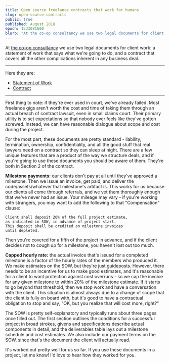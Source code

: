 ```yaml
---
title: Open source freelance contracts that work for humans
slug: open-source-contracts
public: true
published: August 2018
epoch: 1533081600
blurb: "At the co-op consultancy we use two legal documents for client work: a statement of work that says what we're going to do, and a contract that covers all the other complications inherent in any business deal..."
---
```



At [the co-op consultancy](http://coopconsultancy.io) we use two legal documents for client work: a statement of work that says what we're going to do, and a contract that covers all the other complications inherent in any business deal.

--------------------------------------------------------------------------------

Here they are:

* [Statement of Work](https://drive.google.com/open?id=1IKlLvKohN9WOafIomQzOTAkXrrByv_4x83oaDNdQOyo)
* [Contract](https://drive.google.com/open?id=1MCADH6q_dZwLSZFtXu9Rh_OARV5BFYRsRqGcEUSYwqY)

--------------------------------------------------------------------------------

First thing to note: if they're ever used in court, we've already failed. Most freelance gigs aren't worth the cost and time of taking them through an actual breach of contract lawsuit, even in small claims court. Their primary utility is to set expectations so that nobody ever feels like they've gotten screwed. Instead, we can have reasonable dialogue about scope and cost during the project.

For the most part, these documents are pretty standard - liability, termination, ownership, confidentiality, and all the good stuff that real lawyers need on a contract so they can sleep at night. There are a few unique features that are a product of the way we structure deals, and if you're going to use these documents you should be aware of them. They're both in Section 2 of the contract.

**Milestone payments:** our clients don't pay at all until they've approved a milestone. Then we issue an invoice, get paid, and deliver the code/assets/whatever that milestone's artifact is. This works for us because our clients all come through referrals, and we vet them thoroughly enough that we've never had an issue. Your mileage may vary - if you're working with strangers, you may want to add the following to that "Compensation" clause:

    Client shall deposit 20% of the full project estimate,
    as indicated in SOW, in advance of project start.
    This deposit shall be credited on milestone invoices
    until depleted.

Then you're covered for a fifth of the project in advance, and if the client decides not to cough up for a milestone, you haven't lost out too much.

**Capped hourly rate:** the actual invoice that's issued for a completed milestone is a factor of the hourly rates of the members who produced it. We make estimates on the SOW, but they're just guideposts. However, there needs to be an incentive for us to make good estimates, and it's reasonable for a client to want protection against cost overruns - so we cap the invoice for any given milestone to within 20% of the milestone estimate. If it starts to go beyond that threshold, then we stop work and have a conversation with the client. This situation is almost always due to a change of scope that the client is fully on board with, but it's good to have a contractual obligation to stop and say, "OK, but you realize that will cost more, right?"

The SOW is pretty self-explanatory and typically runs about three pages once filled out. The first section outlines the conditions for a successful project in broad strokes, givens and specifications describe actual components in detail, and the deliverables table lays out a milestone schedule and cost estimates. We also include our payment terms on the SOW, since that's the document the client will actually read.

It's worked out pretty well for us so far. If you use these documents in a project, let me know! I'd love to hear how they worked for you.